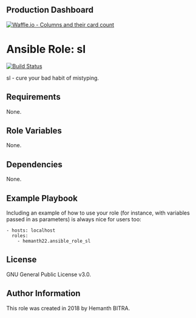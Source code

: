 Production Dashboard
--------------------

[![Waffle.io - Columns and their card count](https://badge.waffle.io/hemanth22/Ansible-role-sl.svg?columns=all)](https://waffle.io/hemanth22/Ansible-role-sl)  

Ansible Role: sl
=========
[![Build Status](https://travis-ci.org/hemanth22/ansible-role-sl.svg?branch=master)](https://travis-ci.org/hemanth22/ansible-role-sl)


sl - cure your bad habit of mistyping.

Requirements
------------

None.

Role Variables
--------------

None.

Dependencies
------------

None.

Example Playbook
----------------

Including an example of how to use your role (for instance, with variables passed in as parameters) is always nice for users too:

    - hosts: localhost
      roles:
        - hemanth22.ansible_role_sl

License
-------

GNU General Public License v3.0.

Author Information
------------------

This role was created in 2018 by Hemanth BITRA.
